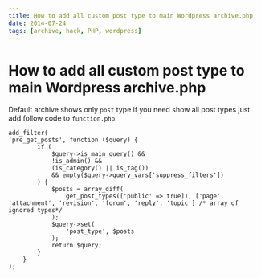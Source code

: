 ```yaml
---
title: How to add all custom post type to main Wordpress archive.php
date: 2014-07-24
tags: [archive, hack, PHP, wordpress]
---
```


# How to add all custom post type to main Wordpress archive.php

Default archive shows only `post` type if you need show all post types just add follow code to `function.php`

```
add_filter(
'pre_get_posts', function ($query) {
        if (
            $query->is_main_query() &&
            !is_admin() &&
            (is_category() || is_tag())
            && empty($query->query_vars['suppress_filters'])
        ) {
            $posts = array_diff(
                get_post_types(['public' => true]), ['page', 'attachment', 'revision', 'forum', 'reply', 'topic'] /* array of ignored types*/
            );
            $query->set(
                'post_type', $posts
            );
            return $query;
        }
    }
);
```
